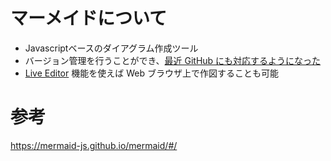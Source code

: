 # マーメイドについて

- Javascriptベースのダイアグラム作成ツール
- バージョン管理を行うことができ、[最近 GitHub にも対応するようになった](https://github.blog/2022-02-14-include-diagrams-markdown-files-mermaid/)
- [Live Editor](https://mermaid-js.github.io/mermaid-live-editor/) 機能を使えば Web ブラウザ上で作図することも可能

# 参考

https://mermaid-js.github.io/mermaid/#/
